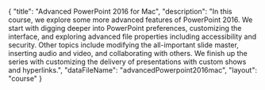 {
	"title": "Advanced PowerPoint 2016 for Mac",
	"description": "In this course, we explore some more advanced features of PowerPoint 2016. We start with digging deeper into PowerPoint preferences, customizing the interface, and exploring advanced file properties including accessibility and security. Other topics include modifying the all-important slide master, inserting audio and video, and collaborating with others. We finish up the series with customizing the delivery of presentations with custom shows and hyperlinks.",
	"dataFileName": "advancedPowerpoint2016mac",
	"layout": "course"
}